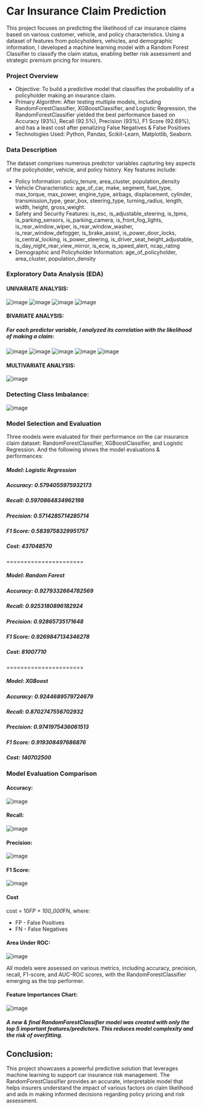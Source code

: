 # Car Insurance Claim Prediction
This project focuses on predicting the likelihood of car insurance claims based on various customer, vehicle, and policy characteristics. Using a dataset of features from policyholders, vehicles, and demographic information, I developed a machine learning model with a Random Forest Classifier to classify the claim status, enabling better risk assessment and strategic premium pricing for insurers.

### Project Overview
- Objective: To build a predictive model that classifies the probability of a policyholder making an insurance claim.
- Primary Algorithm: After testing multiple models, including RandomForestClassifier, XGBoostClassifier, and Logistic Regression, the RandomForestClassifier yielded the best performance based on Accuracy (93%), Recall (92.5%), Precision (93%), F1 Score (92.69%), and has a least cost after penalizing False Negatives & False Positives
- Technologies Used: Python, Pandas, Scikit-Learn, Matplotlib, Seaborn.

### Data Description
The dataset comprises numerous predictor variables capturing key aspects of the policyholder, vehicle, and policy history. Key features include:
- Policy Information: policy_tenure, area_cluster, population_density
- Vehicle Characteristics: age_of_car, make, segment, fuel_type, max_torque, max_power, engine_type, airbags, displacement, cylinder, transmission_type, gear_box, steering_type, turning_radius, length, width, height, gross_weight.
- Safety and Security Features: is_esc, is_adjustable_steering, is_tpms, is_parking_sensors, is_parking_camera, is_front_fog_lights, is_rear_window_wiper, is_rear_window_washer, is_rear_window_defogger, is_brake_assist, is_power_door_locks, is_central_locking, is_power_steering, is_driver_seat_height_adjustable, is_day_night_rear_view_mirror, is_ecw, is_speed_alert, ncap_rating
- Demographic and Policyholder Information: age_of_policyholder, area_cluster, population_density

### Exploratory Data Analysis (EDA)

#### UNIVARIATE ANALYSIS:

![image](https://github.com/user-attachments/assets/f298f446-66f2-4b80-8b7e-4d0794c7619d)
![image](https://github.com/user-attachments/assets/abb49c86-3cbd-439a-a073-f2862ba239c7) ![image](https://github.com/user-attachments/assets/174f52c1-1c4b-46be-913d-ab1a4362b5e5)
![image](https://github.com/user-attachments/assets/258390f4-aabe-4b8d-9d6d-6130eead480d)


#### BIVARIATE ANALYSIS:
##### For each predictor variable, I analyzed its correlation with the likelihood of making a claim:

![image](https://github.com/user-attachments/assets/75360799-6538-4cc6-ae2c-6ac31dba5458) ![image](https://github.com/user-attachments/assets/3b6a55fe-0932-4fef-a60d-442727f52eb8)
![image](https://github.com/user-attachments/assets/391133b9-7095-4db7-811b-51c089187714) ![image](https://github.com/user-attachments/assets/66b9e837-e714-453d-8a46-7a9f4bfd4dc1)
![image](https://github.com/user-attachments/assets/a6469a5a-f0f3-4e2e-90dc-d83c1d1a67c7)

#### MULTIVARIATE ANALYSIS:
![image](https://github.com/user-attachments/assets/da70ddb7-9ef0-46e0-86ba-1a6bda7150c9)


### Detecting Class Imbalance:
![image](https://github.com/user-attachments/assets/86dd3320-e25d-4fed-b780-622a6396eaf5)

### Model Selection and Evaluation
Three models were evaluated for their performance on the car insurance claim dataset: RandomForestClassifier, XGBoostClassifier, and Logistic Regression.
And the following shows the model evaluations & performances:

##### Model: Logistic Regression
##### Accuracy: 0.5794055975932173
##### Recall: 0.5970864834962198
##### Precision: 0.5714285714285714
##### F1 Score: 0.5839758329951757
##### Cost: 437048570

======================

##### Model: Random Forest
##### Accuracy: 0.9279332664782569
##### Recall: 0.9253180896182924
##### Precision: 0.92865735171648
##### F1 Score: 0.9269847134346278
##### Cost: 81007710

======================

##### Model: XGBoost
##### Accuracy: 0.9244689579724679
##### Recall: 0.8702747556702932
##### Precision: 0.9741975436061513
##### F1 Score: 0.919308497686876
##### Cost: 140702500


### Model Evaluation Comparison
#### Accuracy:
![image](https://github.com/user-attachments/assets/9bda809c-010c-4998-99e7-2ac8f5e68cff)

#### Recall:
![image](https://github.com/user-attachments/assets/901dc390-ba92-43f6-9de3-dce23a8241c6)

#### Precision:
![image](https://github.com/user-attachments/assets/d6871b16-0373-4563-81c4-238d4cc8d622)

#### F1 Score:
![image](https://github.com/user-attachments/assets/f8cc0acd-e929-4ecd-a35f-2c028afcd463)

#### Cost
cost = 10*FP + 100_000*FN, where:
- FP - False Positives
- FN - False Negatives


#### Area Under ROC:
![image](https://github.com/user-attachments/assets/2dc98003-25ac-451b-a38e-7a8a962e77be)


All models were assessed on various metrics, including accuracy, precision, recall, F1-score, and AUC-ROC scores, with the RandomForestClassifier emerging as the top performer.

#### Feature Importances Chart:
![image](https://github.com/user-attachments/assets/76d68e34-95cb-4bb4-85d3-e2217c2b5597)


##### A new & final RandomForestClassifier model was created with only the top 5 important features/predictors. This reduces model complexity and the risk of overfitting.


## Conclusion:
This project showcases a powerful predictive solution that leverages machine learning to support car insurance risk management. The RandomForestClassifier provides an accurate, interpretable model that helps insurers understand the impact of various factors on claim likelihood and aids in making informed decisions regarding policy pricing and risk assessment.
